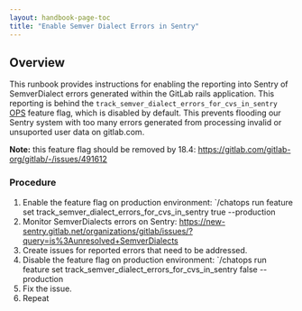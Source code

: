 ```yaml
---
layout: handbook-page-toc
title: "Enable Semver Dialect Errors in Sentry"
---
```


## Overview

This runbook provides instructions for enabling the reporting into Sentry of SemverDialect errors generated within the GitLab rails application. This reporting is behind the `track_semver_dialect_errors_for_cvs_in_sentry` [OPS](https://docs.gitlab.com/ee/development/feature_flags/#ops-type) feature flag, which is disabled by default. This prevents flooding our Sentry system with too many errors generated from processing invalid or unsuported user data on gitlab.com.

**Note:** this feature flag should be removed by 18.4: https://gitlab.com/gitlab-org/gitlab/-/issues/491612

### Procedure

1. Enable the feature flag on production environment: `/chatops run feature set track_semver_dialect_errors_for_cvs_in_sentry true --production 
2. Monitor SemverDialects errors on Sentry: https://new-sentry.gitlab.net/organizations/gitlab/issues/?query=is%3Aunresolved+SemverDialects
3. Create issues for reported errors that need to be addressed.
4. Disable the feature flag on production environment: `/chatops run feature set track_semver_dialect_errors_for_cvs_in_sentry false --production 
5. Fix the issue.
6. Repeat
